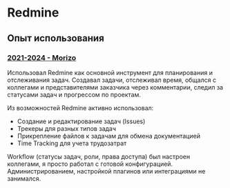 # Redmine

## Опыт использования

### [2021-2024 - Morizo](../../experience/work/dev/2021-2024%20-%20Morizo.md)

Использовал Redmine как основной инструмент для планирования и отслеживания задач. Создавал задачи, отслеживал время, общался с коллегами и представителями заказчика через комментарии, следил за статусами задач и прогрессом по проектам.

Из возможностей Redmine активно использовал:
- Создание и редактирование задач (Issues)
- Трекеры для разных типов задач
- Прикрепление файлов к задачам для обмена документацией
- Time Tracking для учета трудозатрат

Workflow (статусы задач, роли, права доступа) был настроен коллегами, я просто работал с готовой конфигурацией. Администрированием, настройкой плагинов или интеграциями не занимался.
